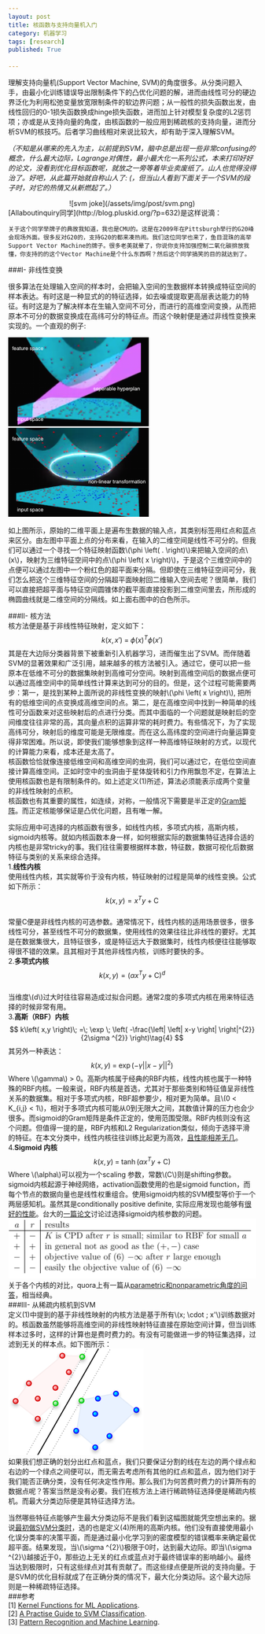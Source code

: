 ```yaml
---
layout: post
title: 核函数与支持向量机入门
category: 机器学习
tags: [research]
published: True

---
```


理解支持向量机(Support Vector Machine, SVM)的角度很多。从分类问题入手，由最小化训练错误导出限制条件下的凸优化问题的解，进而由线性可分的硬边界泛化为利用松弛变量放宽限制条件的软边界问题；从一般性的损失函数出发，由线性回归的0-1损失函数换成hinge损失函数，进而加上针对模型复杂度的L2惩罚项；亦或是从支持向量的角度，由核函数的一般应用到稀疏核的支持向量，进而分析SVM的核技巧。后者学习曲线相对来说比较大，却有助于深入理解SVM。   

<!--more-->  
_（不知是从哪来的先入为主，以前提到SVM，脑中总是出现一些非常confusing的概念，什么最大边际，Lagrange对偶性，最小最大化一系列公式，本来打印好好的论文，没看到优化目标函数呢，就放之一旁等着毕业卖废纸了。山人也觉得没得治了。好吧，从此篇开始就自称山人了: (，但当山人看到下面关于一个SVM的段子时，对它的热情又从新燃起了。）_  
<div style="text-align: center">![svm joke](/assets/img/post/svm.png)</div>
[Allaboutinquiry同学](http://blog.pluskid.org/?p=632)是这样说滴：  

    关于这个同学举牌子的典故我知道，我也是CMU的。这是在2009年在Pittsburgh举行的G20峰会现场外面。很多反对G20的，支持G20的都来凑热闹。我们这位同学也来了，鱼目混珠的高举Support Vector Machine的牌子。很多老美就晕了，你说你支持加强控制二氧化碳排放我懂，你支持的的这个Vector Machine是个什么东西啊？然后这个同学搞笑的目的就达到了。


###I- 非线性变换    

很多算法在处理输入空间的样本时，会把输入空间的生数据样本转换成特征空间的样本表达。有时这是一种显式的的特征选择，如去噪或提取更高层表达能力的特征。有时这是为了解决样本在生输入空间不可分，而进行的高维空间变换，从而把原本不可分的数据变换成在高纬可分的特征点。而这个映射便是通过非线性变换来实现的。一个直观的例子:  

![feature map project](/assets/img/post/feature_map_1.png) ![feature map interpolation](/assets/img/post/feature_map.png)  

如上图所示，原始的二维平面上是遍布生数据的输入点，其类别标签用红点和蓝点来区分。由左图中平面上点的分布来看，在输入的二维空间是线性不可分的。但我们可以通过一个寻找一个特征映射函数\\(\phi \left( . \right)\\)来把输入空间的点\\(x\\)，映射为三维特征空间中的点\\(\phi \left( x \right)\\)，于是这个三维空间中的点便可以通过左图中一个粉红色的超平面来分隔。但即使在三维特征空间可分，我们怎么把这个三维特征空间的分隔超平面映射回二维输入空间去呢？很简单，我们可以直接把超平面与特征空间圆锥体的截平面直接投影到二维空间里去，所形成的椭圆曲线就是二维空间的分隔线。如上面右图中的白色所示。   

###II- 核方法  
核方法便是基于非线性特征映射，定义如下：  
$$
k\left( x,x' \right)\; =\; \phi \left( x \right)^{T}\phi \left( x' \right)\label{p}\tag{1}
$$
其是在大边际分类器背景下被重新引入机器学习，进而催生出了SVM。而伴随着SVM的显著效果和广泛引用，越来越多的核方法被引入。通过它，便可以把一些原本在低维不可分的数据集映射到高维可分空间。映射到高维空间后的数据点便可以通过高维空间中的简单线性计算来达到可分的目的。但是，这个过程可能需要两步：第一，是找到某种上面所说的非线性变换的映射\\(\phi \left( x \right)\\), 把所有的低维空间的点变换成高维空间的点。第二，是在高维空间中找到一种简单的线性可分函数来对这些映射后的点进行分类。而其中面临的一个问题就是映射后的空间维度往往非常的高，其向量点积的运算非常的耗时费力。有些情况下，为了实现高纬可分，映射后的维度可能是无限维度。而在这么高纬度的空间进行向量运算变得非常困难。所以说，即使我们能够想象到这样一种高维特征映射的方式，以现代的计算能力来看，成本还是太高了。  
核函数恰恰就像连接低维空间和高维空间的虫洞，我们可以通过它，在低位空间直接计算高维空间。正如时空中的虫洞由于星体旋转和引力作用飘忽不定，在算法上使用核函数也是有限制条件的。如上述定义(1)所述，算法必须能表示成两个变量的非线性映射的点积。  
核函数也有其重要的属性，如连续，对称，一般情况下需要是半正定的[Gram矩阵](https://en.wikipedia.org/wiki/Gram_matrix)。而正定核能够保证是凸优化问题，且有唯一解。  

实际应用中可选择的内核函数有很多，如线性内核，多项式内核，高斯内核，sigmoid内核等。就如内核函数本身一样，如何根据实际的数据集特征选择合适的内核也是非常tricky的事。我们往往需要根据样本数，特征数，数据可视化后数据特征与类别的关系来综合选择。  
1.**线性内核**  
使用线性内核，其实就等价于没有内核，特征映射的过程是简单的线性变换。公式如下所示：    
$$
k\left( x,y \right)=x^{T}y\; +\; \mbox{C}\tag{2}
$$   
常量C便是非线性内核的可选参数。通常情况下，线性内核的适用场景很多，很多线性可分，甚至线性不可分的数据集，使用线性的效果往往比非线性的要好。尤其是在数据集很大，且特征很多，或是特征远大于数据集时，线性内核便往往能够取得很不错的效果。且其相对于其他非线性内核，训练时要快的多。     
2.**多项式内核**  
$$
k\left( x,y \right)=\left( \alpha x^{T}y\; +\; \mbox{C} \right)^{d}\tag{3}
$$  
当维度\\(d\\)过大时往往容易造成过拟合问题。通常2度的多项式内核在用来特征选择的时候非常有用。  
3.**高斯（RBF）内核**  
$$
k\left( x,y \right)\; =\; \exp \; \left( -\frac{\left| \left| x-y \right| \right|^{2}}{2\sigma ^{2}} \right)\tag{4}
$$
其另外一种表达：  
$$
k\left( x,y \right)\; =\; \exp \left( -\gamma \left| \left| x\; -\; y \right| \right|^{2} \right)\tag{5}
$$
Where \\(\gamma\\) > 0。高斯内核属于经典的RBF内核，线性内核也属于一种特殊的RBF内核。一般来说，RBF内核是首选，尤其对于那些类别和特征值呈非线性关系的数据集。相对于多项式内核，RBF超参要少，相对更为简单。且\\(0 < K\_{i,j} < 1\\)，相对于多项式内核可能从0到无限大之间，其数值计算的压力也会少很多。而sigmoid的Gram矩阵是条件正定的，使用范围受限。RBF内核则没有这个问题。但值得一提的是，RBF内核和L2 Regularization类似，倾向于选择平滑的特征。在本文分类中，线性内核往往训练比起更为高效，[且性能相差无几](https://charlesmartin14.wordpress.com/2012/02/06/kernels_part_1/)。      
4.**Sigmoid 内核**  
$$
k\left( x,y \right)\; =\; \tanh \left( \alpha x^{T}y\; +\; \mbox{C} \right)\tag{6}
$$
Where \\(\alpha\\)可以视为一个scaling 参数，常数\\(C\\)则是shifting参数。sigmoid内核起源于神经网络，activation函数使用的也是sigmoid function，而每个节点的数据向量也是线性权重组合。使用sigmoid内核的SVM模型等价于一个两层感知机。虽然其是conditionally positive definite, 实际应用发现也能够有[很好的性能](http://perso.lcpc.fr/tarel.jean-philippe/publis/jpt-icme05.pdf)。台大的[一篇论文](https://www.csie.ntu.edu.tw/~cjlin/papers/tanh.pdf)讨论过选择sigmoid内核参数的问题。  
![sigmoid_parameters](/assets/img/post/sigmoid_kernel.png)
关于各个内核的对比，quora上有一篇从[parametric和nonparametric角度的问答](https://www.quora.com/Why-does-RBF-kernel-generally-outperforms-linear-or-polynomial-kernels)，相当经典。   
###III- 从稀疏内核机到SVM   
定义(1)中提到的基于非线性映射的内核方法是基于所有\\(x\; \cdot \; x'\\)训练数据对的。核函数虽然能够将高维空间的非线性映射特征直接在原始空间计算，但当训练样本过多时，这样的计算也是费时费力的。有没有可能做进一步的特征集选择，过滤到无关的样本点。如下图所示：    
![support vector](/assets/img/post/svm_support_vector.png)    
如果我们想正确的划分出红点和蓝点，我们只要保证分割的线在左边的两个绿点和右边的一个绿点之间便可以，而无需去考虑所有其他的红点和蓝点，因为他们对于我们能否正确分类，没有任何决定性作用。那么我们为何苦费时费力的计算所有的数据点呢？答案当然是没有必要。我们在核方法上进行稀疏特征选择便是稀疏内核机。而最大分类边际便是其特征选择方法。  

当然哪些特征点能够产生最大分类边际不是我们看到这幅图就能凭空想出来的。据说[最初做SVM分类时](http://www-cs-students.stanford.edu/~stong/research.html)，选的也是定义(4)所用的高斯内核。他们没有直接使用最小化误分类率的决策平面，而是通过最小化学习到的密度模型的错误概率来确定最优超平面。结果发现，当\\(\sigma ^{2}\\)极限于0时，达到最大边际。即当\\(\sigma ^{2}\\)越接近于0，那些边上无关的红点或蓝点对于最终错误率的影响越小。最终当达到极限时，只有这些绿点对其有贡献了。而这些绿点便是所说的支持向量。于是SVM的优化目标就成了在正确分类的情况下，最大化分类边际。这个最大边际则是一种稀疏特征选择。    
###参考  
[1] [Kernel Functions for ML Applications](http://crsouza.com/2010/03/kernel-functions-for-machine-learning-applications/).  
[2] [A Practise Guide to SVM Classification](http://www.csie.ntu.edu.tw/~cjlin/papers/guide/guide.pdf).  
[3] [Pattern Recognition and Machine Learning](https://www.google.com/url?sa=t&rct=j&q=&esrc=s&source=web&cd=1&cad=rja&uact=8&ved=0ahUKEwjW2-6z56HJAhWSlIgKHStsDA0QFggiMAA&url=http%3A%2F%2Fwww.rmki.kfki.hu%2F~banmi%2Felte%2FBishop%2520-%2520Pattern%2520Recognition%2520and%2520Machine%2520Learning.pdf&usg=AFQjCNGK0rl37Yr6R_X-9nxSeHZtM71xYA&sig2=HfE9iOA1MOJOnTAvJmW9Hw&bvm=bv.108194040,d.cGU).










